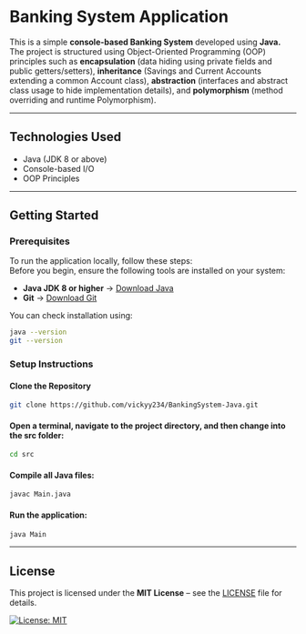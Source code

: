 # Banking System Application

This is a simple **console-based Banking System** developed using **Java.** The project is structured using Object-Oriented Programming (OOP) principles such as **encapsulation** (data hiding using private fields and public getters/setters), **inheritance** (Savings and Current Accounts extending a common Account class), **abstraction** (interfaces and abstract class usage to hide implementation details), and **polymorphism** (method overriding and runtime Polymorphism).

---

## Technologies Used

- Java (JDK 8 or above)
- Console-based I/O
- OOP Principles

---

## Getting Started 

### Prerequisites

To run the application locally, follow these steps:  
Before you begin, ensure the following tools are installed on your system:

- **Java JDK 8 or higher** → [Download Java](https://www.oracle.com/java/technologies/downloads/)
- **Git** → [Download Git](https://git-scm.com/downloads)

You can check installation using:

```sh
java --version
git --version
```

### Setup Instructions 

#### Clone the Repository

```sh
git clone https://github.com/vickyy234/BankingSystem-Java.git
```

#### Open a terminal, navigate to the project directory, and then change into the src folder:

```sh
cd src
```

#### Compile all Java files:

```sh
javac Main.java
```

#### Run the application:

```sh
java Main
```

---

## License

This project is licensed under the **MIT License** – see the [LICENSE](LICENSE) file for details.  

[![License: MIT](https://img.shields.io/badge/License-MIT-yellow.svg)](https://opensource.org/licenses/MIT)